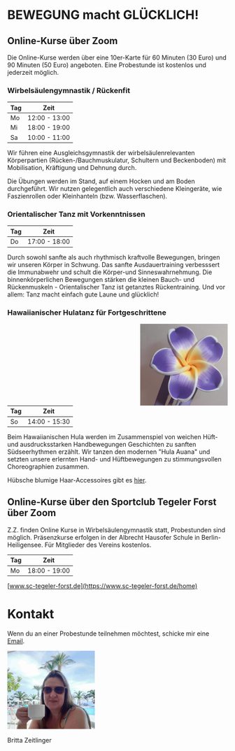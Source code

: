# BEWEGUNG macht GLÜCKLICH!

## Online-Kurse über Zoom

Die Online-Kurse werden über eine 10er-Karte für 60 Minuten (30 Euro) und 90 Minuten (50 Euro) angeboten. Eine Probestunde ist kostenlos und jederzeit möglich.

### Wirbelsäulengymnastik / Rückenfit


| Tag           | Zeit          |
| ------------- | ------------- |
| Mo            | 12:00 - 13:00 |
| Mi            | 18:00 - 19:00 |
| Sa            | 10:00 - 11:00 |


Wir führen eine Ausgleichsgymnastik der wirbelsäulenrelevanten Körperpartien (Rücken-/Bauchmuskulatur, Schultern und Beckenboden) mit
Mobilisation, Kräftigung und Dehnung durch.

Die Übungen werden im Stand, auf einem Hocken und am Boden durchgeführt. Wir nutzen gelegentlich auch verschiedene Kleingeräte,
wie Faszienrollen oder Kleinhanteln (bzw. Wasserflaschen).


### Orientalischer Tanz mit Vorkenntnissen

| Tag           | Zeit          |
| ------------- | ------------- |
| Do            | 17:00 - 18:00 |

Durch sowohl sanfte als auch rhythmisch kraftvolle Bewegungen, bringen wir unseren Körper in Schwung. Das sanfte Ausdauertraining verbesssert die Immunabwehr und schult die Körper-und Sinneswahrnehmung. Die binnenkörperlichen Bewegungen stärken die kleinen Bauch- und Rückenmuskeln - Orientalischer Tanz ist getanztes Rückentraining. Und vor allem: Tanz macht einfach gute Laune und glücklich!


### Hawaiianischer Hulatanz für Fortgeschrittene

<img src="assets/spange.jpg" style="max-width:100%;" width="200" align="right">



| Tag           | Zeit          |
| ------------- | ------------- |
| So            | 14:00 - 15:30 |

Beim Hawaiianischen Hula werden im Zusammenspiel von weichen Hüft- und ausdrucksstarken Handbewegungen Geschichten zu sanften Südseerhythmen erzählt. Wir tanzen den modernen "Hula Auana" und setzten unsere erlernten Hand- und Hüftbewegungen zu stimmungsvollen Choreographien zusammen.

Hübsche blumige Haar-Accessoires gibt es [hier](https://www.etsy.com/de/shop/LovelyHawaiiJewelry).




## Online-Kurse über den Sportclub Tegeler Forst über Zoom

Z.Z. finden Online Kurse in Wirbelsäulengymnastik statt, Probestunden sind möglich. Präsenzkurse erfolgen in der Albrecht Hausofer Schule in Berlin-Heiligensee. Für Mitglieder des Vereins kostenlos.

| Tag           | Zeit          |
| ------------- | ------------- |
|Mo             | 18:00 - 19:00 | 

[www.sc-tegeler-forst.de](https://www.sc-tegeler-forst.de/home)


# Kontakt

Wenn du an einer Probestunde teilnehmen möchtest, schicke mir eine [Email](mailto:britta@zeitlinger.de?subject=Kurse).

<img src="assets/britta.jpg" width="200"> 

Britta Zeitlinger


